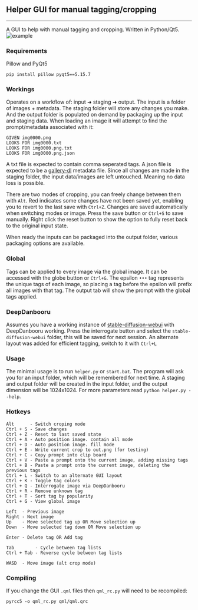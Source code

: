 ## Helper GUI for manual tagging/cropping
--------
A GUI to help with manual tagging and cropping. Written in Python/Qt5.
![example](https://github.com/arenatemp/sd-tagging-helper/raw/master/screenshot.png)

### Requirements
Pillow and PyQt5
```
pip install pillow pyqt5==5.15.7
```

### Workings
Operates on a workflow of: input ➜ staging ➜ output. The input is a folder of images + metadata. The staging folder will store any changes you make. And the output folder is populated on demand by packaging up the input and staging data. When loading an image it will attempt to find the prompt/metadata associated with it:
```
GIVEN img0000.png
LOOKS FOR img0000.txt
LOOKS FOR img0000.png.txt
LOOKS FOR img0000.png.json
```
A txt file is expected to contain comma seperated tags. A json file is expected to be a [gallery-dl](https://github.com/mikf/gallery-dl) metadata file.
Since all changes are made in the staging folder, the input data/images are left untouched. Meaning no data loss is possible.

There are two modes of cropping, you can freely change between them with `Alt`. Red indicates some changes have not been saved yet, enabling you to revert to the last save with `Ctrl+Z`. Changes are saved automatically when switching modes or image. Press the save button or `Ctrl+S` to save manually. Right click the reset button to show the option to fully reset back to the original input state.

When ready the inputs can be packaged into the output folder, various packaging options are available.

### Global
Tags can be applied to every image via the global image. It can be accessed with the globe button or `Ctrl+G`. The epsilon `•••` tag represents the unique tags of each image, so placing a tag before the epsilon will prefix all images with that tag. The output tab will show the prompt with the global tags applied.

### DeepDanbooru
Assumes you have a working instance of [stable-diffusion-webui](https://github.com/AUTOMATIC1111/stable-diffusion-webui) with DeepDanbooru working.
Press the interrogate button and select the `stable-diffusion-webui` folder, this will be saved for next session.
An alternate layout was added for efficient tagging, switch to it with `Ctrl+L`

### Usage
The minimal usage is to run `helper.py` or `start.bat`. The program will ask you for an input folder, which will be remembered for next time. A staging and output folder will be created in the input folder, and the output dimension will be 1024x1024. For more parameters read `python helper.py --help`.

### Hotkeys
```
Alt      - Switch croping mode
Ctrl + S - Save changes
Ctrl + Z - Reset to last saved state
Ctrl + A - Auto position image. contain all mode
Ctrl + D - Auto position image. fill mode
Ctrl + E - Write current crop to out.png (for testing)
Ctrl + C - Copy prompt into clip board
Ctrl + V - Paste a prompt onto the current image, adding missing tags
Ctrl + B - Paste a prompt onto the current image, deleting the previous tags
Ctrl + L - Switch to an alternate GUI layout
Ctrl + K - Toggle tag colors
Ctrl + Q - Interrogate image via DeepDanbooru
Ctrl + R - Remove unknown tag
Ctrl + T - Sort tag by popularity
Ctrl + G - View global image

Left  - Previous image
Right - Next image
Up    - Move selected tag up OR Move selection up
Down  - Move selected tag down OR Move selection up

Enter - Delete tag OR Add tag

Tab        - Cycle between tag lists
Ctrl + Tab - Reverse cycle between tag lists

WASD  - Move image (alt crop mode)
```

### Compiling
If you change the GUI `.qml` files then `qml_rc.py` will need to be recompiled:
```
pyrcc5 -o qml_rc.py qml/qml.qrc
```